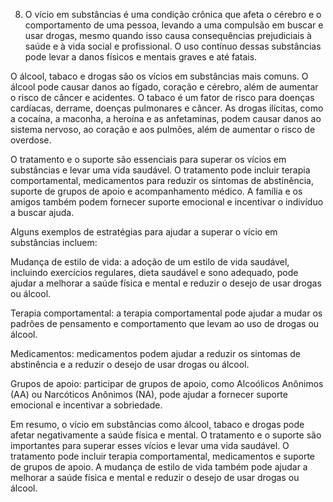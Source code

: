 
8) O vício em substâncias é uma condição crônica que afeta o cérebro e o comportamento de uma pessoa, levando a uma compulsão em buscar e usar drogas, mesmo quando isso causa consequências prejudiciais à saúde e à vida social e profissional. O uso contínuo dessas substâncias pode levar a danos físicos e mentais graves e até fatais.

O álcool, tabaco e drogas são os vícios em substâncias mais comuns. O álcool pode causar danos ao fígado, coração e cérebro, além de aumentar o risco de câncer e acidentes. O tabaco é um fator de risco para doenças cardíacas, derrame, doenças pulmonares e câncer. As drogas ilícitas, como a cocaína, a maconha, a heroína e as anfetaminas, podem causar danos ao sistema nervoso, ao coração e aos pulmões, além de aumentar o risco de overdose.

O tratamento e o suporte são essenciais para superar os vícios em substâncias e levar uma vida saudável. O tratamento pode incluir terapia comportamental, medicamentos para reduzir os sintomas de abstinência, suporte de grupos de apoio e acompanhamento médico. A família e os amigos também podem fornecer suporte emocional e incentivar o indivíduo a buscar ajuda.

Alguns exemplos de estratégias para ajudar a superar o vício em substâncias incluem:

Mudança de estilo de vida: a adoção de um estilo de vida saudável, incluindo exercícios regulares, dieta saudável e sono adequado, pode ajudar a melhorar a saúde física e mental e reduzir o desejo de usar drogas ou álcool.

Terapia comportamental: a terapia comportamental pode ajudar a mudar os padrões de pensamento e comportamento que levam ao uso de drogas ou álcool.

Medicamentos: medicamentos podem ajudar a reduzir os sintomas de abstinência e a reduzir o desejo de usar drogas ou álcool.

Grupos de apoio: participar de grupos de apoio, como Alcoólicos Anônimos (AA) ou Narcóticos Anônimos (NA), pode ajudar a fornecer suporte emocional e incentivar a sobriedade.

Em resumo, o vício em substâncias como álcool, tabaco e drogas pode afetar negativamente a saúde física e mental. O tratamento e o suporte são importantes para superar esses vícios e levar uma vida saudável. O tratamento pode incluir terapia comportamental, medicamentos e suporte de grupos de apoio. A mudança de estilo de vida também pode ajudar a melhorar a saúde física e mental e reduzir o desejo de usar drogas ou álcool.